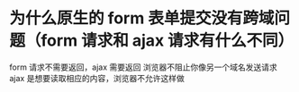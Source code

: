 # 为什么原生的 form 表单提交没有跨域问题（form 请求和 ajax 请求有什么不同）

form 请求不需要返回，ajax 需要返回
浏览器不阻止你像另一个域名发送请求
ajax 是想要读取相应的内容，浏览器不允许这样做
